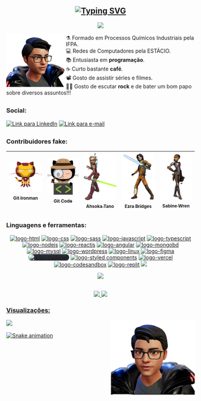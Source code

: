 <h2 align="center"><a href="https://git.io/typing-svg" target=_blank rel="nofollow"><img src="https://readme-typing-svg.demolab.com?font=Poppins&size=42&height=100&duration=2000&pause=1000&color=DD0031&width=750&lines=Fala+Devs!+Sejam+bem-vindos!;Web+Developers...;Mobile+Developers...;FullStack...;Systems+Analysts...;...and students!" alt="Typing SVG" data-canonical-src="https://readme-typing-svg.demolab.com?font=Poppins&size=42&duration=3000&pause=1000&color=DD0031&width=435&lines=Fala+Devs!+Sejam+bem-vindos!;Web+Developers...;Mobile+Developers...;FullStack...;Systems+Analysts...;...and students!" style="max-width: 100%;"></a></h2>
<div align="center"><img src="https://flagsapi.com/BR/shiny/64.png"></div>

<div>
<img align="left" src="image/images/avatar01-removebg.png" height="140">

⚗️ Formado em Processos Químicos Industriais pela IFPA.<br>
💻 Redes de Computadores pela ESTÁCIO.<br>
:books: Entusiasta em <b>programação</b>.<br>
☕ Curto bastante <b>café</b>.<br>
📽️ Gosto de assistir séries e filmes.<br>
🤘🏻 Gosto de escutar <b>rock</b> e de bater um bom papo sobre diversos assuntos!!!<br>

<!-- 👨‍💻 Atualmente estou envolvido no <b>Programa Desenvolve 2022 da Boticário com trilha FullStack ministrado pela Alura</b>. -->

<!--
<p align="center">
 <a href="https://www.linkedin.com/in/emersonpessoa" target="_blank"><img src="image/images/linkedin_edited.png" width=30 title="Linkedin" ></a> &nbsp;
<a href="https://t.me/emersonpessoa05_10_2008" target="_blank"><img src="image/images/telegram_4.png" width=33 title="Telegram" ></a> &nbsp;
<a href="https://api.whatsapp.com/send?phone=+5591989412049&text=Fala%20Dev!" target="_blank"><img src="image/images/whatsapp_5.png" width=35 title="Whatsapp"></a> &nbsp;
<a href="mailto:emersonpessoa011108@gmail.com"><img src="image/images/gmail_1.jpg" width=30 alt="gmail" title="Gmail"></a>&nbsp;
 <!--[<img src="image/images/gmail.png" width=60 alt="gmail">](mailto:emersonpess011108@gmail.com?)]
 <img src="image/images/computer-illustration.png" width=auto align="center" >
<p align="center"><b> What´s Up, Devs!! </b></p>
<h3 align="center"><b> I´m Emerson Pessoa</b></h3><br>
<p align="center"><img src="image/images/gitflorest_2.jpg.png" width="100%"alt="Gitflorest" ></p>
<p align="center"><img src="https://enjw1gahotouswk.m.pipedream.net" /></p>
</p> -->

##

<div>
<h3><b> Social:</h3></b>
  <a href="https://www.linkedin.com/in/emersonpessoa" target="_blank"><img alt="Link para LinkedIn" height="30"  width="140" src="https://img.shields.io/badge/-LinkedIn-%230077B5?style=for-the-badge&logo=linkedin&logoColor=white" target="_blank"></a> 
  <a href = "mailto:emersonpessoa011108@gmail.com"><img alt="Link para e-mail" height="30" width="140" src="https://img.shields.io/badge/Gmail-D14836?style=for-the-badge&logo=gmail&logoColor=white" target="_blank"></a>
  <!-- <a href="https://api.whatsapp.com/send?phone=+5591989412049&text=Fala%20Dev!!!%20Deixe%20seu%20recado!" target="_blank"><img alt="Link para e-mail"  height="30" width="140" src="https://img.shields.io/badge/WhatsApp-25D366?style=for-the-badge&logo=whatsapp&logoColor=white" target="_blank"></a> -->
 <!-- <a href="https://t.me/emersonpessoa05_10_2008" target="_blank" target="_blank"><img alt="Link para e-mail" height="30"  width="150" src="https://img.shields.io/badge/Telegram-013d7c?style=for-the-badge&logo=Telegram&logoColor=white" target="_blank"></a>
 </div> -->

##

 <h3> Contribuidores fake: </h3>
 
[<img src="image/images/gitironman01.png" width=115  heigth=120 ><br><sub> Git Ironman </sub>](https://github.com/emersonpessoa01) | [<img src="image/images/gitcode02.png" width=115  heigth=120 ><br><sub> Git Code </sub>](https://github.com/emersonpessoa01) | [<img src="image/images/ahsoka-tano01.png" width=115  heigth=120><br><sub> Ahsoka Tano</sub>](https://github.com/emersonpessoa01) | [<img src="image/images/ezra-bridges.png" width=115  heigth=120><br><sub> Ezra Bridges</sub>](https://github.com/emersonpessoa01) | [<img src="image/images/sabine-wren.png" width=115  heigth=120><br><sub> Sabine Wren</sub>](https://github.com/emersonpessoa01)
| :---: | :---: | :---: | :--: | :--: |

<!--<details>
<summary><h3><b> Language and Tools:</h3></b>
 </summary>
 <p align="center">

<img src="https://img.shields.io/badge/html%20-%23E34F26.svg?&style=for-the-badge&logo=html5&logoColor=white"/>
<img src="https://img.shields.io/badge/css3%20-%231572B6.svg?&style=for-the-badge&logo=css3&logoColor=white"/>
<img src="https://img.shields.io/badge/javascript%20-%23323330.svg?&style=for-the-badge&logo=javascript&logoColor=%23F7DF1E"/>
<img src="https://img.shields.io/badge/node.js%20-%2343853D.svg?&style=for-the-badge&logo=node.js&logoColor=white"/>
<img src="https://img.shields.io/badge/react%20-%2314354C.svg?&style=for-the-badge&logo=react&logoColor=white"/>
<img src="https://img.shields.io/badge/mongodb-%23e6e6e6.svg?&style=for-the-badge&logo=mongodb&logoColor=rgb(51,204,51) "/>
<img src="https://img.shields.io/badge/MySQL-00000F?style=for-the-badge&logo=mysql&logoColor=white"/>
<img src="https://img.shields.io/badge/linux-%2335495e.svg?&style=for-the-badge&logo=linux&logoColor=yellow"/>
<img src="https://img.shields.io/badge/netlify-%236600ff.svg?&style=for-the-badge&logo=netlify&logoColor=white"/>
<img src="https://img.shields.io/badge/heroku-%239933ff.svg?&style=for-the-badge&logo=heroku&logoColor=white"/>
<img src="https://img.shields.io/badge/github-%23DD0031.svg?&style=for-the-badge&logo=github&logoColor=white"/>
<img src="https://img.shields.io/badge/markdown-%2339457E.svg?&style=for-the-badge&logo=markdown&logoColor=white"/>

 </p>
 <hr>

![emersonpessoa01 github stats](https://github-readme-stats.vercel.app/api?username=emersonpessoa01&theme=tokyonight&show_icons=true) | [![Top Langs](https://github-readme-stats.vercel.app/api/top-langs/?username=emersonpessoa01)](https://github.com/emersonpessoa01/github-readme-stats) |
 | :---:| :---: |
</details> -->

##

<h3><b> Linguagens e ferramentas:</h3></b>
<p align="center">


<a href="https://cdn.jsdelivr.net/gh/devicons/devicon/icons/html5/html5-original.svg" target="_blank" rel="noopener noreferrer nofollow">
<img src="https://cdn.jsdelivr.net/gh/devicons/devicon/icons/html5/html5-original.svg" width="52" height="40" alt="logo-html" style="max-width=100%"></a>
<a href="https://cdn.jsdelivr.net/gh/devicons/devicon/icons/css3/css3-original.svg" target="_blank" rel="noopener noreferrer nofollow">
<img src="https://cdn.jsdelivr.net/gh/devicons/devicon/icons/css3/css3-original.svg" width="52" height="40" alt="logo-css" style="max-width=100%"></a>
<a href="https://cdn.jsdelivr.net/gh/devicons/devicon/icons/sass/sass-original.svg" target="_blank" rel="noopener noreferrer nofollow">
<img src="https://cdn.jsdelivr.net/gh/devicons/devicon/icons/sass/sass-original.svg" width="52" height="40" alt="logo-sass" style="max-width=100%"></a>
<a href="https://cdn.jsdelivr.net/gh/devicons/devicon/icons/javascript/javascript-original.svg" target="_blank" rel="noopener noreferrer nofollow">
<img src="https://cdn.jsdelivr.net/gh/devicons/devicon/icons/javascript/javascript-original.svg" width="52" height="40" alt="logo-javascript" style="max-width=100%"></a>
<a href="https://cdn.jsdelivr.net/gh/devicons/devicon/icons/typescript/typescript-original.svg" target="_blank" rel="noopener noreferrer nofollow">
<img src="https://cdn.jsdelivr.net/gh/devicons/devicon/icons/typescript/typescript-original.svg" width="52" height="40" alt="logo-typescript" style="max-width=100%"></a>
<a href="https://cdn.jsdelivr.net/gh/devicons/devicon/icons/nodejs/nodejs-original.svg" target="_blank" rel="noopener noreferrer nofollow">
<img src="https://cdn.jsdelivr.net/gh/devicons/devicon/icons/nodejs/nodejs-original.svg" width="52" height="40" alt="logo-nodejs" style="max-width=100%"></a>
<a href="https://cdn.jsdelivr.net/gh/devicons/devicon/icons/react/react-original.svg" target="_blank" rel="noopener noreferrer nofollow">
<img src="https://cdn.jsdelivr.net/gh/devicons/devicon/icons/react/react-original.svg" width="52" height="40" alt="logo-reactjs" style="max-width=100%"></a>
<a href="https://cdn.jsdelivr.net/gh/devicons/devicon/icons/angularjs/angularjs-original.svg" target="_blank" rel="noopener noreferrer nofollow">
<img src="https://cdn.jsdelivr.net/gh/devicons/devicon/icons/angularjs/angularjs-original.svg" width="52" height="40" alt="logo-angular" style="max-width=100%"></a>
<a href="https://cdn.jsdelivr.net/gh/devicons/devicon/icons/mongodb/mongodb-original.svg" target="_blank" rel="noopener noreferrer nofollow">
<img src="https://cdn.jsdelivr.net/gh/devicons/devicon/icons/mongodb/mongodb-original.svg" width="52" height="40" alt="logo-mongobd" style="max-width=100%"></a>
<a href="https://cdn.jsdelivr.net/gh/devicons/devicon/icons/mysql/mysql-original.svg" target="_blank" rel="noopener noreferrer nofollow">
<img src="https://cdn.jsdelivr.net/gh/devicons/devicon/icons/mysql/mysql-original.svg" width="52" height="40" alt="logo-mysql" style="max-width=100%"></a>
<a href="https://cdn.jsdelivr.net/gh/devicons/devicon/icons/wordpress/wordpress-plain.svg" target="_blank" rel="noopener noreferrer nofollow">
<img src="https://cdn.jsdelivr.net/gh/devicons/devicon/icons/wordpress/wordpress-plain.svg" width="52" height="40" alt="logo-wordpress" style="max-width=100%"></a>
<a href="https://cdn.jsdelivr.net/gh/devicons/devicon/icons/linux/linux-original.svg" target="_blank" rel="noopener noreferrer nofollow">
<img src="https://cdn.jsdelivr.net/gh/devicons/devicon/icons/linux/linux-original.svg" width="52" height="40" alt="logo-linux" style="max-width=100%"></a>
<a href="https://cdn.jsdelivr.net/gh/devicons/devicon/icons/github/github-original.svg" target="_blank" rel="noopener noreferrer nofollow">
<!-- <img src="https://cdn.jsdelivr.net/gh/devicons/devicon/icons/github/github-original.svg" width="52" height="40" alt="logo-github" style="max-width=100%; background: #DD0031; border-radius:8px"></a> -->
<a href="https://cdn.jsdelivr.net/gh/devicons/devicon/icons/figma/figma-original.svg" target="_blank" rel="noopener noreferrer nofollow">
<img src="https://cdn.jsdelivr.net/gh/devicons/devicon/icons/figma/figma-original.svg" width="52" height="40" alt="logo-figma" style="max-width=100%;"></a>
<a href="https://cdn.jsdelivr.net/gh/devicons/devicon/icons/codepen/codepen-plain.svg" target="_blank" rel="noopener noreferrer nofollow">
<img src="https://cdn.jsdelivr.net/gh/devicons/devicon/icons/codepen/codepen-plain.svg" width="52" height="40" alt="logo-codepen" style="max-width=100%;background:#2a2e37; border-radius:8px;"></a>
<!-- <a href="https://cdn.jsdelivr.net/gh/devicons/devicon/icons/markdown/markdown-original.svg" target="_blank" rel="noopener noreferrer nofollow">
<img src="https://cdn.jsdelivr.net/gh/devicons/devicon/icons/markdown/markdown-original.svg" width="52" height="40" alt="logo-markdown" style="max-width=100%;background:#2a2e37; border-radius:8px;"></a> -->

<!-- <a href="https://cdn.jsdelivr.net/gh/devicons/devicon@v2.15.1/devicon.min.css" target="_blank" rel="noopener noreferrer nofollow">
<img src="https://cdn.jsdelivr.net/gh/devicons/devicon/icons/heroku/heroku-original.svg" width="52" height="40" alt="logo-markdown" style="max-width=100%;background:#2a2e37; border-radius:8px;"></a> -->

<!-- <img src="https://img.shields.io/badge/html%20-%23E34F26.svg?&style=for-the-badge&logo=html5&logoColor=white"/> -->
<!-- <img src="https://img.shields.io/badge/css3%20-%231572B6.svg?&style=for-the-badge&logo=css3&logoColor=white"/> -->
<!-- <img src="https://img.shields.io/badge/SASS-hotpink.svg?style=for-the-badge&logo=SASS&logoColor=white"/> -->
<a href="https://img.shields.io/badge/Styled Components-%23ffc0cb.svg?&style=for-the-badge&logo=styledcomponents&logoColor=%23e10098" target="_blank" rel="noopener noreferrer nofollow">
<img src="https://img.shields.io/badge/Styled Components-%23ffc0cb.svg?&style=for-the-badge&logo=styledcomponents&logoColor=%23e10098" alt="logo-styled components"/></a>
<!-- <img src="https://img.shields.io/badge/javascript%20-%23323330.svg?&style=for-the-badge&logo=javascript&logoColor=%23F7DF1E"/> -->
<!-- <img src="https://img.shields.io/badge/nodejs%20-%2343853D.svg?&style=for-the-badge&logo=node.js&logoColor=white"/> -->
<!-- <img src="https://img.shields.io/badge/reactjs%20-%2314354C.svg?&style=for-the-badge&logo=react&logoColor=white"/> -->
<!-- <img src="https://img.shields.io/badge/angular%20-%23DD0031.svg?&style=for-the-badge&logo=angular&logoColor=white"/> -->
<!-- <img src="https://img.shields.io/badge/mongodb-%23e6e6e6.svg?&style=for-the-badge&logo=mongodb&logoColor=rgb(51,204,51) "/> -->
<!-- <img src="https://img.shields.io/badge/MySQL-00000F?style=for-the-badge&logo=mysql&logoColor=white"/> -->
<!-- <img src="https://img.shields.io/badge/linux-%2335495e.svg?&style=for-the-badge&logo=linux&logoColor=yellow"/> -->
<!-- <a href="https://img.shields.io/badge/netlify-%23000000.svg?style=for-the-badge&logo=netlify&logoColor=#00C7B7" target="_blank" rel="noopener noreferrer nofollow">
<img src="https://img.shields.io/badge/netlify-%23000000.svg?style=for-the-badge&logo=netlify&logoColor=#00C7B7" alt="logo-netlify" /></a> -->
<a href="https://img.shields.io/badge/vercel-%23000000.svg?style=for-the-badge&logo=vercel&logoColor=white" target="_blank" rel="noopener noreferrer nofollow">
<img src="https://img.shields.io/badge/vercel-%23000000.svg?style=for-the-badge&logo=vercel&logoColor=white" alt="logo-vercel"/></a>
<!-- <a href="https://img.shields.io/badge/Heroku-430098?style=for-the-badge&logo=heroku&logoColor=white" alt="logo-heroku" target="_blank" rel="noopener noreferrer nofollow">
<img src="https://img.shields.io/badge/Heroku-430098?style=for-the-badge&logo=heroku&logoColor=white" alt="logo-heroku"/></a> -->
<!-- <img src="https://img.shields.io/badge/Codepen-000000?style=for-the-badge&logo=codepen&logoColor=white"> -->
<a href="https://img.shields.io/badge/Codesandbox-040404?style=for-the-badge&logo=codesandbox&logoColor=DBDBDB" target="_blank" rel="noopener noreferrer nofollow">
<img src="https://img.shields.io/badge/Codesandbox-040404?style=for-the-badge&logo=codesandbox&logoColor=DBDBDB" alt="logo-codesandbox"></a>
<a href="https://img.shields.io/badge/Replit-DD1200?style=for-the-badge&logo=Replit&logoColor=white" target="_blank" rel="noopener noreferrer nofollow">
<img src="https://img.shields.io/badge/Replit-DD1200?style=for-the-badge&logo=Replit&logoColor=white" alt="logo-replit"></a>
<img src="https://img.shields.io/badge/github-%23DD0031.svg?&style=for-the-badge&logo=github&logoColor=white"/>

<p align="center">
  <a href="https://skillicons.dev">
    <img src="https://skillicons.dev/icons?i=java,spring,vite,netlify,vercel,heroku,replit" />
  </a>
</p>

<!-- <img src="https://img.shields.io/badge/markdown-%2339457E.svg?&style=for-the-badge&logo=markdown&logoColor=white"/>
<a href="https://img.shields.io/badge/Insomnia-%235849be.svg?&style=for-the-badge&logo=Insomnia&logoColor=white" target="_blank" rel="noopener noreferrer nofollow">
<img src="https://img.shields.io/badge/Insomnia-%235849be.svg?&style=for-the-badge&logo=Insomnia&logoColor=white" alt="logo-insonia"/></a>
<a href="https://img.shields.io/badge/Notion-%23000000.svg?style=for-the-badge&logo=notion&logoColor=white" target="_blank" rel="noopener noreferrer nofollow">
<img src="https://img.shields.io/badge/Notion-%23000000.svg?style=for-the-badge&logo=notion&logoColor=white" alt="logo-notion"></a>
<!-- <img src="https://img.shields.io/badge/figma-%23F24E1E.svg?style=for-the-badge&logo=figma&logoColor=white"> -->
<!-- <img src="https://img.shields.io/badge/wordpress-%23007298.svg?style=for-the-badge&logo=wordpress&logoColor=white"> -->

 
 <!--ESTILOS DE BADGES
<img src="https://img.shields.io/badge/styledcomponents-%23ed9ac2.svg?&style=flat-square&logo=styledcomponents&logoColor=%23e10098"/>
 <img src="https://img.shields.io/badge/styledcomponents-%23ed9ac2.svg?&style=flat-logo&logo=styledcomponents&logoColor=%23e10098"/>
 <img src="https://img.shields.io/badge/Styled Components-%23ed9ac2.svg?&style=plastic-logo&logo=styledcomponents&logoColor=%23e10098"/>
 <img src="https://img.shields.io/badge/Styled Components-%23ed9ac2.svg?&style=social-logo&logo=styledcomponents&logoColor=%23e10098"/>
-->
 
 </p>
 
 ##
 
<div align="center">
  <a href="https://github.com/emersonpessoa01">
  <img height="180rem" src="https://github-readme-stats.vercel.app/api?username=emersonpessoa01&show_icons=true&theme=tokyonight&include_all_commits=true&count_private=true"/>
  <img height="180rem" src="https://github-readme-stats.vercel.app/api/top-langs/?username=emersonpessoa01&layout=compact&langs_count=7&theme=tokyonight"/>
</div>
 
 
 
 <h3>Visualizações:</h3>
 <img align="right" src="image/images/avatar02-removebg.png" height="200">
 <p><img alingn="center" src="https://profile-counter.glitch.me/emersonpessoa01/count.svg" />
 </p>
 
 ![Snake animation](https://github.com/emersonpessoa01/emersonpessoa01/blob/output/github-contribution-grid-snake.svg)
 


<!--
**emersonpessoa01/emersonpessoa01** is a ✨ _special_ ✨ repository because its `README.md` (this file) appears on your GitHub profile.

Here are some ideas to get you started:

- 🔭 I’m currently working on ...
- 🌱 I’m currently learning ...
- 👯 I’m looking to collaborate on ...
- 🤔 I’m looking for help with ...
- 💬 Ask me about ...
- 📫 How to reach me: ...
- 😄 Pronouns: ...
- ⚡ Fun fact: ...
-->
